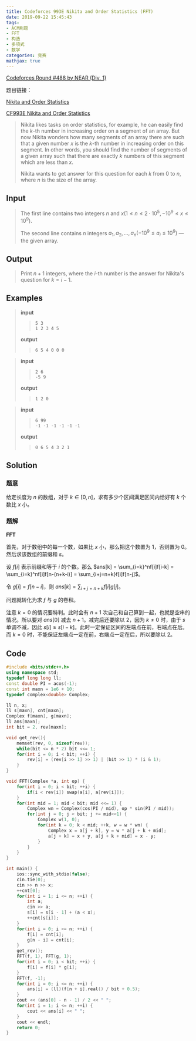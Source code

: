 ```yaml
---
title: Codeforces 993E Nikita and Order Statistics (FFT)
date: 2019-09-22 15:45:43
tags:
- ACM刷题
- FFT
- 构造
- 多项式
- 数学
categories: 竞赛
mathjax: true
---
```


[Codeforces Round #488 by NEAR (Div. 1)](https://codeforces.com/contest/993)

题目链接：

[Nikita and Order Statistics](https://codeforces.com/problemset/problem/993/E)

[CF993E Nikita and Order Statistics](https://www.luogu.org/problem/CF993E)

> Nikita likes tasks on order statistics, for example, he can easily find the $k$-th number in increasing order on a segment of an array. But now Nikita wonders how many segments of an array there are such that a given number $x$ is the $k$-th number in increasing order on this segment. In other words, you should find the number of segments of a given array such that there are exactly $k$ numbers of this segment which are less than $x$.
> 
> Nikita wants to get answer for this question for each $k$ from $0$ to $n$, where $n$ is the size of the array.

## Input

> The first line contains two integers $n$ and $x (1 \le n \le 2 \cdot 10^5, -10^9 \le x \le 10^9)$.
> 
> The second line contains $n$ integers $a_1,a_2,…,a_n (-10^9 \le a_i \le 10^9)$ — the given array.

## Output

> Print $n+1$ integers, where the $i$-th number is the answer for Nikita's question for $k=i−1$.

## Examples

> **input**
> 
> >     5 3
> >     1 2 3 4 5
> 
> **output**
> 
> >     6 5 4 0 0 0

> **input**
> 
> >     2 6
> >     -5 9
> 
> **output**
> 
> >     1 2 0

> **input**
> 
> >     6 99
> >     -1 -1 -1 -1 -1 -1
> 
> **output**
> 
> >     0 6 5 4 3 2 1
> 


## Solution

### 题意

给定长度为 $n$ 的数组，对于 $k \in [0, n]$，求有多少个区间满足区间内恰好有 $k$ 个数比 $x$ 小。

### 题解

**FFT**

首先，对于数组中的每一个数，如果比 $x$ 小，那么把这个数置为 $1$，否则置为 $0$。然后求该数组的前缀和 $s$。

设 $f[i]$ 表示前缀和等于 $i$ 的个数。那么 $ans[k] = \sum_{i=k}^nf[i]f[i-k] = \sum_{i=k}^nf[i]f[n-(n+k-i)] = \sum_{i+j=n+k}f[i]f[n-j]$。

令 $g[i] = f[n - i]$，则 $ans[k] = \sum_{i+j=n+k}f[i]g[j]$。

问题就转化为求 $f$ 与 $g$ 的卷积。

注意 $k = 0$ 的情况要特判。此时会有 $n + 1$ 次自己和自己算到一起，也就是空串的情况。所以要对 $ans[0]$ 减去 $n + 1$。减完后还要除以 $2$，因为 $k \neq 0$ 时，由于 $s$ 单调不减，因此 $s[i] \ge s[i - k]$。此时一定保证区间的左端点在前，右端点在后。而 $k = 0$ 时，不能保证左端点一定在前，右端点一定在后，所以要除以 $2$。

## Code

```cpp
#include <bits/stdc++.h>
using namespace std;
typedef long long ll;
const double PI = acos(-1);
const int maxn = 1e6 + 10;
typedef complex<double> Complex;

ll n, x;
ll s[maxn], cnt[maxn];
Complex f[maxn], g[maxn];
ll ans[maxn];
int bit = 2, rev[maxn];

void get_rev(){
    memset(rev, 0, sizeof(rev));
    while(bit <= n * 2) bit <<= 1;
    for(int i = 0; i < bit; ++i) {
        rev[i] = (rev[i >> 1] >> 1) | (bit >> 1) * (i & 1);
    }
}

void FFT(Complex *a, int op) {
    for(int i = 0; i < bit; ++i) {
        if(i < rev[i]) swap(a[i], a[rev[i]]);
    }
    for(int mid = 1; mid < bit; mid <<= 1) {
        Complex wn = Complex(cos(PI / mid), op * sin(PI / mid));
        for(int j = 0; j < bit; j += mid<<1) {
            Complex w(1, 0);
            for(int k = 0; k < mid; ++k, w = w * wn) {
                Complex x = a[j + k], y = w * a[j + k + mid];
                a[j + k] = x + y, a[j + k + mid] = x - y;
            }
        }
    }
}

int main() {
    ios::sync_with_stdio(false);
    cin.tie(0);
    cin >> n >> x;
    ++cnt[0];
    for(int i = 1; i <= n; ++i) {
        int a;
        cin >> a;
        s[i] = s[i - 1] + (a < x);
        ++cnt[s[i]];
    }
    for(int i = 0; i <= n; ++i) {
        f[i] = cnt[i];
        g[n - i] = cnt[i];
    }
    get_rev();
    FFT(f, 1), FFT(g, 1);
    for(int i = 0; i < bit; ++i) {
        f[i] = f[i] * g[i];
    }
    FFT(f, -1);
    for(int i = 0; i <= n; ++i) {
        ans[i] = (ll)(f[n + i].real() / bit + 0.5);
    }
    cout << (ans[0] - n - 1) / 2 << " ";
    for(int i = 1; i <= n; ++i) {
        cout << ans[i] << " ";
    }
    cout << endl;
    return 0;
}
```